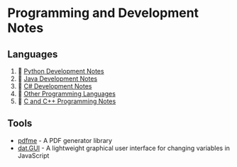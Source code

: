 # Programming and Development Notes

## Languages

1. :notebook_with_decorative_cover: [Python Development Notes](development-docs/programming-and-development/python-development/)
2. :notebook_with_decorative_cover: [Java Development Notes](development-docs/programming-and-development/java-development/)
3. :notebook_with_decorative_cover: [C# Development Notes](development-docs/programming-and-development/csharp-development/)
4. :file_folder: [Other Programming Languages](development-docs/programming-and-development/other-programming-languages/)
5. :notebook_with_decorative_cover: [C and C++ Programming Notes](development-docs/programming-and-development/c-programming-notes.md)

## Tools

- [pdfme](https://pdfme.com/) - A PDF generator library
- [dat.GUI](https://github.com/dataarts/dat.gui) - A lightweight graphical user interface for changing variables in JavaScript
